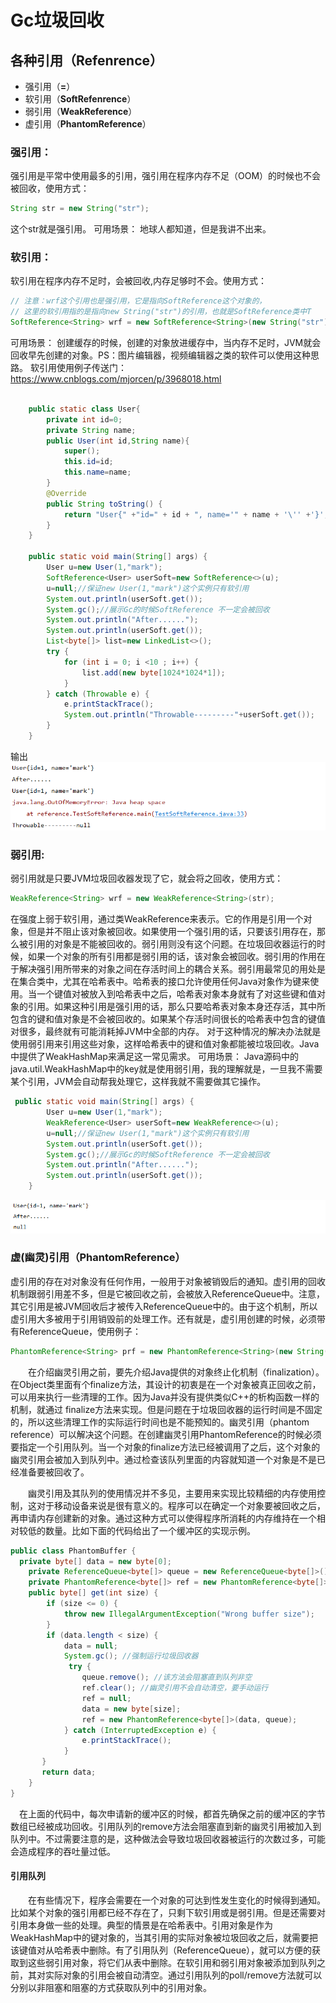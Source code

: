 # Gc垃圾回收

## 各种引用（Refenrence）
- 强引用（**=**）
- 软引用（**SoftRefenrence**）
- 弱引用（**WeakReference**） 
- 虚引用（**PhantomReference**）
### 强引用：
强引用是平常中使用最多的引用，强引用在程序内存不足（OOM）的时候也不会被回收，使用方式：
```java
String str = new String("str");
```
这个str就是强引用。 
可用场景： 
地球人都知道，但是我讲不出来。
### 软引用：
软引用在程序内存不足时，会被回收,内存足够时不会。使用方式：

```java
// 注意：wrf这个引用也是强引用，它是指向SoftReference这个对象的，
// 这里的软引用指的是指向new String("str")的引用，也就是SoftReference类中T
SoftReference<String> wrf = new SoftReference<String>(new String("str"));
```
可用场景： 
创建缓存的时候，创建的对象放进缓存中，当内存不足时，JVM就会回收早先创建的对象。PS：图片编辑器，视频编辑器之类的软件可以使用这种思路。 
软引用使用例子传送门：https://www.cnblogs.com/mjorcen/p/3968018.html
```java

    public static class User{
        private int id=0;
        private String name;
        public User(int id,String name){
            super();
            this.id=id;
            this.name=name;
        }
        @Override
        public String toString() {
            return "User{" +"id=" + id + ", name='" + name + '\'' +'}';
        }
    }

    public static void main(String[] args) {
        User u=new User(1,"mark");
        SoftReference<User> userSoft=new SoftReference<>(u);
        u=null;//保证new User(1,"mark")这个实例只有软引用
        System.out.println(userSoft.get());
        System.gc();//展示Gc的时候SoftReference 不一定会被回收
        System.out.println("After......");
        System.out.println(userSoft.get());
        List<byte[]> list=new LinkedList<>();
        try {
            for (int i = 0; i <10 ; i++) {
                list.add(new byte[1024*1024*1]);
            }
        } catch (Throwable e) {
            e.printStackTrace();
            System.out.println("Throwable---------"+userSoft.get());
        }
    }
```
输出
![](_v_images/20200715231343974_12958.png)
### 弱引用:
弱引用就是只要JVM垃圾回收器发现了它，就会将之回收，使用方式：
```java
WeakReference<String> wrf = new WeakReference<String>(str);
```
在强度上弱于软引用，通过类WeakReference来表示。它的作用是引用一个对象，但是并不阻止该对象被回收。如果使用一个强引用的话，只要该引用存在，那么被引用的对象是不能被回收的。弱引用则没有这个问题。在垃圾回收器运行的时候，如果一个对象的所有引用都是弱引用的话，该对象会被回收。弱引用的作用在于解决强引用所带来的对象之间在存活时间上的耦合关系。弱引用最常见的用处是在集合类中，尤其在哈希表中。哈希表的接口允许使用任何Java对象作为键来使用。当一个键值对被放入到哈希表中之后，哈希表对象本身就有了对这些键和值对象的引用。如果这种引用是强引用的话，那么只要哈希表对象本身还存活，其中所包含的键和值对象是不会被回收的。如果某个存活时间很长的哈希表中包含的键值对很多，最终就有可能消耗掉JVM中全部的内存。
对于这种情况的解决办法就是使用弱引用来引用这些对象，这样哈希表中的键和值对象都能被垃圾回收。Java中提供了WeakHashMap来满足这一常见需求。
可用场景： 
Java源码中的java.util.WeakHashMap中的key就是使用弱引用，我的理解就是，一旦我不需要某个引用，JVM会自动帮我处理它，这样我就不需要做其它操作。 

```java
 public static void main(String[] args) {
        User u=new User(1,"mark");
        WeakReference<User> userSoft=new WeakReference<>(u);
        u=null;//保证new User(1,"mark")这个实例只有软引用
        System.out.println(userSoft.get());
        System.gc();//展示Gc的时候SoftReference 不一定会被回收
        System.out.println("After......");
        System.out.println(userSoft.get());
    }
```
 ![](_v_images/20200715231949568_13903.png)
### 虚(幽灵)引用（PhantomReference）
虚引用的存在对对象没有任何作用，一般用于对象被销毁后的通知。虚引用的回收机制跟弱引用差不多，但是它被回收之前，会被放入ReferenceQueue中。注意，其它引用是被JVM回收后才被传入ReferenceQueue中的。由于这个机制，所以虚引用大多被用于引用销毁前的处理工作。还有就是，虚引用创建的时候，必须带有ReferenceQueue，使用例子：

```java 
PhantomReference<String> prf = new PhantomReference<String>(new String("str"), new ReferenceQueue<>());
```

　　在介绍幽灵引用之前，要先介绍Java提供的对象终止化机制（finalization）。在Object类里面有个finalize方法，其设计的初衷是在一个对象被真正回收之前，可以用来执行一些清理的工作。因为Java并没有提供类似C++的析构函数一样的机制，就通过 finalize方法来实现。但是问题在于垃圾回收器的运行时间是不固定的，所以这些清理工作的实际运行时间也是不能预知的。幽灵引用（phantom reference）可以解决这个问题。在创建幽灵引用PhantomReference的时候必须要指定一个引用队列。当一个对象的finalize方法已经被调用了之后，这个对象的幽灵引用会被加入到队列中。通过检查该队列里面的内容就知道一个对象是不是已经准备要被回收了。

　　幽灵引用及其队列的使用情况并不多见，主要用来实现比较精细的内存使用控制，这对于移动设备来说是很有意义的。程序可以在确定一个对象要被回收之后，再申请内存创建新的对象。通过这种方式可以使得程序所消耗的内存维持在一个相对较低的数量。比如下面的代码给出了一个缓冲区的实现示例。
```java
public class PhantomBuffer {
  private byte[] data = new byte[0];
    private ReferenceQueue<byte[]> queue = new ReferenceQueue<byte[]>();
    private PhantomReference<byte[]> ref = new PhantomReference<byte[]>(data, queue);
    public byte[] get(int size) {
        if (size <= 0) {
            throw new IllegalArgumentException("Wrong buffer size");
        }
        if (data.length < size) {
            data = null;
            System.gc(); //强制运行垃圾回收器
             try {
                queue.remove(); //该方法会阻塞直到队列非空
                ref.clear(); //幽灵引用不会自动清空，要手动运行
                ref = null;
                data = new byte[size];
                ref = new PhantomReference<byte[]>(data, queue);
            } catch (InterruptedException e) {
                e.printStackTrace();
            }
       }
       return data;
    }
}
```
　在上面的代码中，每次申请新的缓冲区的时候，都首先确保之前的缓冲区的字节数组已经被成功回收。引用队列的remove方法会阻塞直到新的幽灵引用被加入到队列中。不过需要注意的是，这种做法会导致垃圾回收器被运行的次数过多，可能会造成程序的吞吐量过低。
#### 引用队列
　　在有些情况下，程序会需要在一个对象的可达到性发生变化的时候得到通知。比如某个对象的强引用都已经不存在了，只剩下软引用或是弱引用。但是还需要对引用本身做一些的处理。典型的情景是在哈希表中。引用对象是作为WeakHashMap中的键对象的，当其引用的实际对象被垃圾回收之后，就需要把该键值对从哈希表中删除。有了引用队列（ReferenceQueue），就可以方便的获取到这些弱引用对象，将它们从表中删除。在软引用和弱引用对象被添加到队列之前，其对实际对象的引用会被自动清空。通过引用队列的poll/remove方法就可以分别以非阻塞和阻塞的方式获取队列中的引用对象。